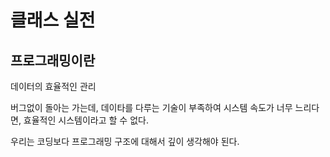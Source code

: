 # 클래스 실전

## 프로그래밍이란

데이터의 효율적인 관리

버그없이 돌아는 가는데, 데이타를 다루는 기술이 부족하여 시스템 속도가 너무 느리다면, 효율적인 시스템이라고 할 수 없다.

우리는 코딩보다 프로그래밍 구조에 대해서 깊이 생각해야 된다.
